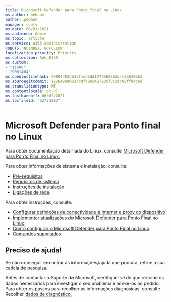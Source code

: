 ```yaml
---
title: Microsoft Defender para Ponto final no Linux
ms.author: pebaum
author: pebaum
manager: scotv
ms.date: 06/01/2021
ms.audience: Admin
ms.topic: article
ms.service: o365-administration
ROBOTS: NOINDEX, NOFOLLOW
localization_priority: Priority
ms.collection: Adm_O365
ms.custom:
- "11490"
- "9001464"
ms.openlocfilehash: 99894d83c51e11ea6dd1746568762eac856306b3
ms.sourcegitcommit: 1226e9a9601dc8fc8ec427235f3c2dd88ff84ced
ms.translationtype: MT
ms.contentlocale: pt-PT
ms.lasthandoff: 06/02/2021
ms.locfileid: "52731983"
---
```

# <a name="microsoft-defender-for-endpoint-on-linux"></a>Microsoft Defender para Ponto final no Linux

Para obter documentação detalhada do Linux, consulte [Microsoft Defender para Ponto Final no Linux.](/microsoft-365/security/defender-endpoint/microsoft-defender-endpoint-linux)

Para obter informações de sistema e instalação, consulte:

- [Pré-requisitos](/microsoft-365/security/defender-endpoint/microsoft-defender-endpoint-linux#prerequisites)
- [Requisitos de sistema](/microsoft-365/security/defender-endpoint/microsoft-defender-endpoint-linux#system-requirements)
- [Instruções de instalação](/microsoft-365/security/defender-endpoint/microsoft-defender-endpoint-linux#installation-instructions)
- [Ligações de rede](/microsoft-365/security/defender-endpoint/microsoft-defender-endpoint-linux#network-connections)

Para obter instruções, consulte:

- [Configurar definições de conectividade à Internet e proxy do dispositivo](/microsoft-365/security/defender-endpoint/configure-proxy-internet#enable-access-to-microsoft-defender-atp-service-urls-in-the-proxy-server)
- [Implementar atualizações do Microsoft Defender para Ponto Final no Linux](/microsoft-365/security/defender-endpoint/linux-updates)
- [Como configurar o Microsoft Defender para Ponto Final no Linux](/microsoft-365/security/defender-endpoint/microsoft-defender-endpoint-linux#how-to-configure-microsoft-defender-for-endpoint-on-linux)
- [Comandos suportados](/microsoft-365/security/defender-endpoint/linux-resources#supported-commands)

## <a name="i-need-help"></a>Preciso de ajuda!

Se não conseguir encontrar as informações/ajuda que procura, refine a sua cadeia de pesquisa.

Antes de contactar o Suporte da Microsoft, certifique-se de que recolhe os dados necessários para investigar o seu problema e anexe-os ao pedido. Para obter os passos para recolher as informações diagnosicas, consulte Recolher [dados de diagnóstico.](/microsoft-365/security/defender-endpoint/linux-resources#collect-diagnostic-information)